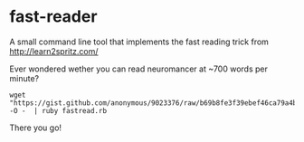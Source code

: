 fast-reader
===========

A small command line tool that implements the fast reading trick from http://learn2spritz.com/

Ever wondered wether you can read neuromancer at ~700 words per minute?

```
wget "https://gist.github.com/anonymous/9023376/raw/b69b8fe3f39ebef46ca79a4bf767060a63ff6ce1/neuromancer" -O -  | ruby fastread.rb
```

There you go!
